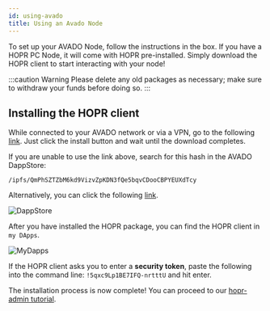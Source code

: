 ```yaml
---
id: using-avado
title: Using an Avado Node
---
```


To set up your AVADO Node, follow the instructions in the box. If you have a HOPR PC Node, it will come with HOPR pre-installed. Simply download the HOPR client to start interacting with your node!

:::caution Warning
Please delete any old packages as necessary; make sure to withdraw your funds before doing so.
:::

## Installing the HOPR client

While connected to your AVADO network or via a VPN, go to the following [link](http://my.ava.do/#/installer/%2Fipfs%2FQmPhSZTZbM6kd9VizvZpKDN3fQe5bqvCDooCBPYEUXdTcy). Just click the install button and wait until the download completes.

If you are unable to use the link above, search for this hash in the AVADO DappStore:

```
/ipfs/QmPhSZTZbM6kd9VizvZpKDN3fQe5bqvCDooCBPYEUXdTcy
```

Alternatively, you can click the following [link](http://my.ava.do/#/installer/%2Fipfs%2FQmPhSZTZbM6kd9VizvZpKDN3fQe5bqvCDooCBPYEUXdTcy).

![DappStore](/img/node/avado-1.png)

After you have installed the HOPR package, you can find the HOPR client in `my DApps`.

![MyDapps](/img/node/avado-2.png)

If the HOPR client asks you to enter a **security token**, paste the following into the command line: `!5qxc9Lp1BE7IFQ-nrtttU` and hit enter.

The installation process is now complete! You can proceed to our [hopr-admin tutorial](using-hopr-admin).  
